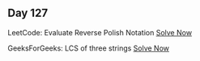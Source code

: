 ## Day 127

LeetCode: Evaluate Reverse Polish Notation 
[Solve Now](https://leetcode.com/problems/evaluate-reverse-polish-notation/description/)

GeeksForGeeks: LCS of three strings 
[Solve Now](https://www.geeksforgeeks.org/problems/lcs-of-three-strings0028/1)
